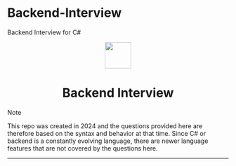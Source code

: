 # Backend-Interview
Backend Interview for C# 

<div align="center">
  <img height="60" src="https://edgewrapper.com/wp-content/uploads/2023/05/unnamed-4.png">
  <h1>Backend Interview</h1>
</div>

> [!NOTE]  
> This repo was created in 2024 and the questions provided here are therefore based on the  syntax and behavior at that time. Since C# or backend is a constantly evolving language, there are newer language features that are not covered by the questions here.

---